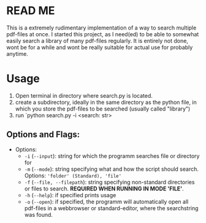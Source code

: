 # READ ME

This is a extremely rudimentary implementation of a way to search multiple pdf-files at once. I started this project, as I need(ed) to be able to somewhat easily search a library of many pdf-files regularly. It is entirely not done, wont be for a while and wont be really suitable for actual use for probably anytime.

# Usage

1. Open terminal in directory where search.py is located.
2. create a subdirectory, ideally in the same directory as the python file, in which you store the pdf-files to be searched (usually called "library")
3. run ´python search.py -i <search: str>

## Options and Flags:

- Options:
    - `-i` (`--input`): string for which the programm searches file or directory for
    - `-m` (`--mode`): string specifying what and how the script should search. Options: `'folder' (Standard), 'file'`
    - `-f` (`--file, --filepath`): string specifying non-standard directories or files to search. **REQUIRED WHEN RUNNING IN MODE 'FILE'**.
    - `-h` (`--help`): if specified prints usage
    - `-o` (`--open`): if specified, the programm will automatically open all pdf-files in a webbrowser or standard-editor, where the searchstring was found. 